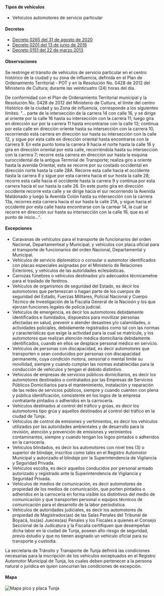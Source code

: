 #### Tipos de vehículos

- Vehículos automotores de servicio particular

#### Decretos

- [Decreto 0265 del 31 de agosto de 2020](https://alcaldiatunja.micolombiadigital.gov.co/sites/alcaldiatunja/content/files/000969/48433_2020_decreto_0265_del_31ago2020.pdf)
- [Decreto 0201 del 13 de junio de 2016](http://tunja-boyaca.gov.co/apc-aa-files/63353630666563646636613430366433/2016-decreto-0201-del-13jun2016.pdf)
- [Decreto 0151 del 22 de marzo 2013](http://www.tunja-boyaca.gov.co/apc-aa-files/63353630666563646636613430366433/decreto-no_0151-del-22mar2013.pdf)

#### Observaciones

Se restringe el tránsito de vehículos de servicio particular en el centro histórico de la ciudad y su zona de influencia, definida en el Plan de Ordenamiento Territorial - POT y en la Resolución No. 0428 de 2012 del Ministerio de Cultura; durante las veinticuatro (24) horas del día.

De conformidad con el Plan de Ordenamiento Territorial municipal y la Resolución No. 0428 de 2012 del Ministerio de Cultura, el límite del centro Histórico de la ciudad y su Zona de influencia, corresponde a los siguientes límites: "... parte de la intersección de la carrera 14 con calle 16, y se dirige al oriente por la calle 16 hasta su intersección con la carrera 11; luego gira en dirección sur por la carrera 11 hasta encontrarse con la calle 13; continua por esta calle en dirección oriente hasta su intersección con la carrera 10, recorriendo está carrera en dirección sur hasta su intersección con la calle 12, y sigue por esta calle en dirección oriental hasta encontrarse con la carrera 9. En este punto toma la carrera 9 hacia el norte hasta la calle 16 y gira en dirección oriental por esta calle, recorriéndola hasta su intersección con la carrera 7; recorre esta carrera en dirección sur hasta la esquina suroccidental de la antigua Termnial de Transporte; realiza giro a oriente hasta la avenida Oriental, esta se recorre por su costado occidental en dirección norte hasta la calle 28A. Recorre esta calle hacia el occidente hasta la carrera 8 y sigue por esta carrera hacia el sur hosta la calle 28; recorre esta calle hacia el occidente hasta la carrera 9 y continua por esta carrera hacia el sur hasta la calle 26. En este punto gira en dirección occidente recorre esta calle y se dirige hacia el sur recorriendo la Avenida Maldonado y luego la Avenida Colón hasta su intersección con la carrera 13a, recorres esta carrera hacia el sur hasta la calle 21A, y sigue hacia el occidente por esta calle hasta encontrarse con la carrear 14, la cual se recorre en dirección sur hasta su intersección con la calle 16, que es el punto de inicio...".

#### Excepciones

- Caravanas de vehículos para el transporte de funcionarios del orden Nacional, Departamenteal y Municipal; y vehículos con placa oficial para el transporte de funcionarios del orden Nacional, Departamental y Municipal.
- Vehículos de servicio diplomático o consular o automotor identificados con placas especiales asignadas por el Ministerio de Relaciones Exteriores, y vehículos de las autoridades eclesiásticas.
- Carrozas fúnebres o vehículos destinados y/o adecuados técnicametne para el traslado de ferétros.
- Vehículos de organismos de seguridad del Estado, es decir los automotores que pertenezcan o hagan parte de los cuerpos de seguridad del Estado, Fuerzas Militares, Policial Nacional y Cuerpo Técnico de Investigación de la Fiscalía General de la Nacioón y los que ejerzan funciones legales de policia judicial.
- Vehículos de emergencia, es decir los automotores debidamente identificados e ilumidados, dispuestos para movilizar personas afectadas en salud, prevenir o atender desastres y/o calamidades, o actividades policiales, debidamente registrados como tal con las normas y características que exige la actividad para la cual se matricule, y los automotores que realizan atención médica domiciliaria debidamente identificados, cuando en ellos se desplace personal médico en servicio.
- Vehículos de personas con discapacidad, es decir automotores que transporten o sean conducidos por personas con discapacidad permanente, cuya condición motora, sensorial o mental limite su movilidad, siempre y cuando cumplan las normas establecidas para la conducción de vehículos y tengan el debido distintivo.
- Vehículos de empresas de servicios públicos domiciliarios, es decir los automotores destinados o contratados por las Empresas de Servicios Públicos Domiciliarios para el mantenimiento, instalación y reparación de las redes de servicios públicos, siempre y cuando cuenten con plena y pública identificación, consistente en los logos de la empresa contratante pintados o adheridos en la carrocería.
- Vehículos destinados al control del tráfico y grúas, es decir los automotores tipo grúa y aquellos destinados al control del tráfico en la ciudad de Tunja.
- Vehículos de control de emisiones y vertimientos, es decir los vehículos utilizados por las autoridades ambientales y de desarrollo para la revisión, atención y prevención de emisiones y verimientos contaminantes, siempre y cuando tengan los logos pintados o adheridos en la carrocería.
- Vehículos blindados, es decir los automotores con nivel tres (3) o superior de blindaje, inscritos como tales en el Registro Automotor Municipal y autorizado el blindaje por la Superintendencia de Vigilancia y Seguridad Privada.
- Vehículos escolta, es decir aquellos conducidos por personal armado autorizado y registrado ante la Superintendencia de Vigilancia y Seguridad Privada.
- Vehículos de medios de comunicación, es decir automotores de propiedad de los medios de comunicación, que porten pintados o adheridos en la carrocería en forma visible los distintivos del medio de comunicación y que transporten personal o equipos técnicos de comunicación para el desarrollo de la labor periodística.
- Vehículos de autoridades judiciales, es decir los automotores de propiedad de Magistrados(as) de las Salas Penales del Tribunal de Boyacá, los(as) Jueces(as) Penales y los Fiscales a quienes el Consejo Seccional de la Judicatura y la Fiscalía certifiquen que desempeñan dicha labor en la ciudad de Tunja, poseen alto riesgo de seguridad, previo estudio y que no tienen asignado un vehículo oficial para su transporte y custodia.

La secretaría de Tránsito y Transporte de Tunja definirá las condiciones necesarias para la inscripción de los vehículos exceptuados en el Registro Automotor Municipal de Tunja, los cuales deben pertenecer a la persona natural o jurídica en quien concurran las condiciones de excepción.

#### Mapa

![Mapa pico y placa Tunja](https://pyphoy.s3.amazonaws.com/docs/tunja/mapa-pico-y-placa-tunja.jpg)
